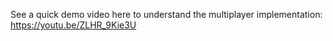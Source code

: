 See a quick demo video here to understand the multiplayer implementation: https://youtu.be/ZLHR_9Kie3U
